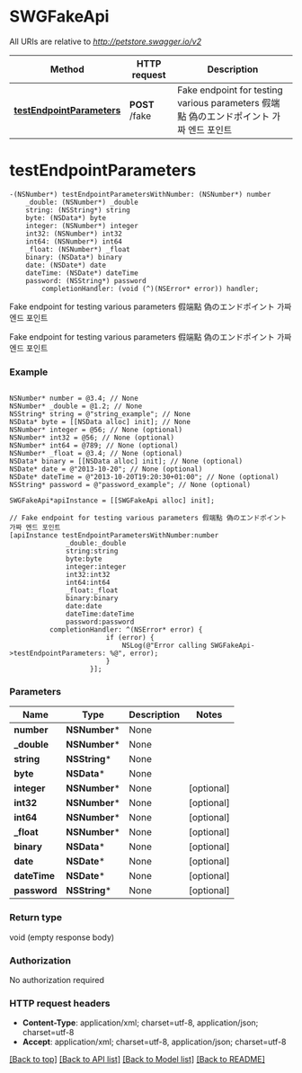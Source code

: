 # SWGFakeApi

All URIs are relative to *http://petstore.swagger.io/v2*

Method | HTTP request | Description
------------- | ------------- | -------------
[**testEndpointParameters**](SWGFakeApi.md#testendpointparameters) | **POST** /fake | Fake endpoint for testing various parameters 假端點 偽のエンドポイント 가짜 엔드 포인트 


# **testEndpointParameters**
```objc
-(NSNumber*) testEndpointParametersWithNumber: (NSNumber*) number
    _double: (NSNumber*) _double
    string: (NSString*) string
    byte: (NSData*) byte
    integer: (NSNumber*) integer
    int32: (NSNumber*) int32
    int64: (NSNumber*) int64
    _float: (NSNumber*) _float
    binary: (NSData*) binary
    date: (NSDate*) date
    dateTime: (NSDate*) dateTime
    password: (NSString*) password
        completionHandler: (void (^)(NSError* error)) handler;
```

Fake endpoint for testing various parameters 假端點 偽のエンドポイント 가짜 엔드 포인트 

Fake endpoint for testing various parameters 假端點 偽のエンドポイント 가짜 엔드 포인트 

### Example 
```objc

NSNumber* number = @3.4; // None
NSNumber* _double = @1.2; // None
NSString* string = @"string_example"; // None
NSData* byte = [[NSData alloc] init]; // None
NSNumber* integer = @56; // None (optional)
NSNumber* int32 = @56; // None (optional)
NSNumber* int64 = @789; // None (optional)
NSNumber* _float = @3.4; // None (optional)
NSData* binary = [[NSData alloc] init]; // None (optional)
NSDate* date = @"2013-10-20"; // None (optional)
NSDate* dateTime = @"2013-10-20T19:20:30+01:00"; // None (optional)
NSString* password = @"password_example"; // None (optional)

SWGFakeApi*apiInstance = [[SWGFakeApi alloc] init];

// Fake endpoint for testing various parameters 假端點 偽のエンドポイント 가짜 엔드 포인트 
[apiInstance testEndpointParametersWithNumber:number
              _double:_double
              string:string
              byte:byte
              integer:integer
              int32:int32
              int64:int64
              _float:_float
              binary:binary
              date:date
              dateTime:dateTime
              password:password
          completionHandler: ^(NSError* error) {
                        if (error) {
                            NSLog(@"Error calling SWGFakeApi->testEndpointParameters: %@", error);
                        }
                    }];
```

### Parameters

Name | Type | Description  | Notes
------------- | ------------- | ------------- | -------------
 **number** | **NSNumber***| None | 
 **_double** | **NSNumber***| None | 
 **string** | **NSString***| None | 
 **byte** | **NSData***| None | 
 **integer** | **NSNumber***| None | [optional] 
 **int32** | **NSNumber***| None | [optional] 
 **int64** | **NSNumber***| None | [optional] 
 **_float** | **NSNumber***| None | [optional] 
 **binary** | **NSData***| None | [optional] 
 **date** | **NSDate***| None | [optional] 
 **dateTime** | **NSDate***| None | [optional] 
 **password** | **NSString***| None | [optional] 

### Return type

void (empty response body)

### Authorization

No authorization required

### HTTP request headers

 - **Content-Type**: application/xml; charset=utf-8, application/json; charset=utf-8
 - **Accept**: application/xml; charset=utf-8, application/json; charset=utf-8

[[Back to top]](#) [[Back to API list]](../README.md#documentation-for-api-endpoints) [[Back to Model list]](../README.md#documentation-for-models) [[Back to README]](../README.md)

